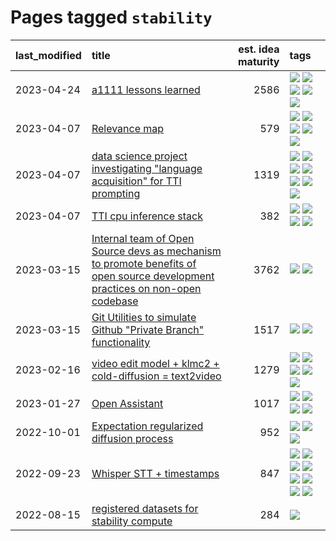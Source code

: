 # Pages tagged `stability`

|last_modified|title|est. idea maturity|tags
|:---|:---|---:|:---|
|2023-04-24|[a1111 lessons learned](../a1111_lessons_learned.md)|2586|[![](https://img.shields.io/badge/tag-experimental-b25b5)](../tags/experimental.md) [![](https://img.shields.io/badge/tag-open_source-d2ea1b)](../tags/open_source.md) [![](https://img.shields.io/badge/tag-stability-90446b)](../tags/stability.md) [![](https://img.shields.io/badge/tag-tooling-b4243e)](../tags/tooling.md) [![](https://img.shields.io/badge/tag-ux-4ed36d)](../tags/ux.md)|
|2023-04-07|[Relevance map](../Relevance_map.md)|579|[![](https://img.shields.io/badge/tag-meta-c92725)](../tags/meta.md) [![](https://img.shields.io/badge/tag-prompting-a68128)](../tags/prompting.md) [![](https://img.shields.io/badge/tag-publication-b08442)](../tags/publication.md) [![](https://img.shields.io/badge/tag-stability-90446b)](../tags/stability.md) [![](https://img.shields.io/badge/tag-tooling-b4243e)](../tags/tooling.md)|
|2023-04-07|[data science project investigating "language acquisition" for TTI prompting](../tti_language_aqcuisition.md)|1319|[![](https://img.shields.io/badge/tag-alignment-95bed6)](../tags/alignment.md) [![](https://img.shields.io/badge/tag-dataset-1743a)](../tags/dataset.md) [![](https://img.shields.io/badge/tag-experimental-b25b5)](../tags/experimental.md) [![](https://img.shields.io/badge/tag-prompting-a68128)](../tags/prompting.md) [![](https://img.shields.io/badge/tag-publication-b08442)](../tags/publication.md) [![](https://img.shields.io/badge/tag-publicgood-1dc0d1)](../tags/publicgood.md) [![](https://img.shields.io/badge/tag-stability-90446b)](../tags/stability.md)|
|2023-04-07|[TTI cpu inference stack](../TTI-cpu-inference-stack.md)|382|[![](https://img.shields.io/badge/tag-accessibility-0e5ec)](../tags/accessibility.md) [![](https://img.shields.io/badge/tag-stability-90446b)](../tags/stability.md) [![](https://img.shields.io/badge/tag-tooling-b4243e)](../tags/tooling.md) [![](https://img.shields.io/badge/tag-wip-b7fb0)](../tags/wip.md)|
|2023-03-15|[Internal team of Open Source devs as mechanism to promote benefits of open source development practices on non-open codebase](../store_walker.md)|3762|[![](https://img.shields.io/badge/tag-experimental-b25b5)](../tags/experimental.md) [![](https://img.shields.io/badge/tag-stability-90446b)](../tags/stability.md)|
|2023-03-15|[Git Utilities to simulate Github "Private Branch" functionality](../git_private_branch_utils.md)|1517|[![](https://img.shields.io/badge/tag-stability-90446b)](../tags/stability.md) [![](https://img.shields.io/badge/tag-tooling-b4243e)](../tags/tooling.md)|
|2023-02-16|[video edit model + klmc2 + cold-diffusion = text2video](../video-edit-model-over-init-video.md)|1279|[![](https://img.shields.io/badge/tag-animation-43d799)](../tags/animation.md) [![](https://img.shields.io/badge/tag-meta-c92725)](../tags/meta.md) [![](https://img.shields.io/badge/tag-publicgood-1dc0d1)](../tags/publicgood.md) [![](https://img.shields.io/badge/tag-stability-90446b)](../tags/stability.md) [![](https://img.shields.io/badge/tag-tooling-b4243e)](../tags/tooling.md)|
|2023-01-27|[Open Assistant](../open-assistant.md)|1017|[![](https://img.shields.io/badge/tag-accessibility-0e5ec)](../tags/accessibility.md) [![](https://img.shields.io/badge/tag-publicgood-1dc0d1)](../tags/publicgood.md) [![](https://img.shields.io/badge/tag-stability-90446b)](../tags/stability.md) [![](https://img.shields.io/badge/tag-wip-b7fb0)](../tags/wip.md)|
|2022-10-01|[Expectation regularized diffusion process](../expectation-regularized-diffusion.md)|952|[![](https://img.shields.io/badge/tag-experimental-b25b5)](../tags/experimental.md) [![](https://img.shields.io/badge/tag-stability-90446b)](../tags/stability.md) [![](https://img.shields.io/badge/tag-wip-b7fb0)](../tags/wip.md)|
|2022-09-23|[Whisper STT + timestamps](../whisper-stt-plus-timestamps.md)|847|[![](https://img.shields.io/badge/tag-colab-297b32)](../tags/colab.md) [![](https://img.shields.io/badge/tag-dataset-1743a)](../tags/dataset.md) [![](https://img.shields.io/badge/tag-experimental-b25b5)](../tags/experimental.md) [![](https://img.shields.io/badge/tag-meta-c92725)](../tags/meta.md) [![](https://img.shields.io/badge/tag-prompting-a68128)](../tags/prompting.md) [![](https://img.shields.io/badge/tag-publicgood-1dc0d1)](../tags/publicgood.md) [![](https://img.shields.io/badge/tag-stability-90446b)](../tags/stability.md) [![](https://img.shields.io/badge/tag-tooling-b4243e)](../tags/tooling.md)|
|2022-08-15|[registered datasets for stability compute](../registered-datasets-for-sstability-compute.md)|284|[![](https://img.shields.io/badge/tag-stability-90446b)](../tags/stability.md)|